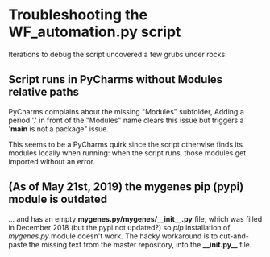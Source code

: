 # Troubleshooting the WF_automation.py script

Iterations to debug the script uncovered a few grubs under rocks:

## Script runs in PyCharms without Modules relative paths

PyCharms complains about the missing "Modules" subfolder, 
Adding a period '.' in front of the "Modules" name clears this issue but triggers a '__main__ is not a package" issue. 

This seems to be a PyCharms quirk since the script otherwise finds its modules locally when running: when the 
script runs, those modules get imported without an error.

## (As of May 21st, 2019) the mygenes pip (pypi) module is outdated

... and has an empty **mygenes.py/mygenes/\_\_init\_\_.py** file, which was filled in December 2018 (but the pypi not updated?) 
so *pip* installation of _mygenes.py_ module doesn't work. The hacky workaround is to cut-and-paste the missing text
from the master repository, into the **\_\_init.py\_\_** file.

